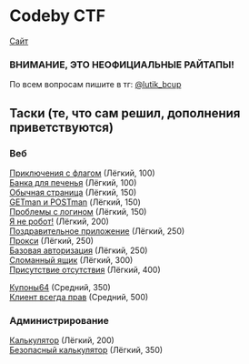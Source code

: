 # Codeby CTF #
<a href="https://codeby.games/" target="_blank">Сайт</a><br/>
### ВНИМАНИЕ, ЭТО НЕОФИЦИАЛЬНЫЕ РАЙТАПЫ! ###
По всем вопросам пишите в тг: [@lutik_bcup](https://t.me/lutik_bcup)<br/>
## Таски (те, что сам решил, дополнения приветствуются) ##

### Веб ###

[Приключения с флагом](tasks/web/adventures_with_flag) (Лёгкий, 100)<br/>
[Банка для печенья](tasks/web/cookie_jar) (Лёгкий, 100)<br/>
[Обычная страница](tasks/web/usual_page) (Лёгкий, 150)<br/>
[GETman и POSTman](tasks/web/getman_and_postman) (Лёгкий, 150)<br/>
[Проблемы с логином](tasks/web/problems_with_login) (Лёгкий, 150)<br/>
[Я не робот!](tasks/web/im_not_a_robot) (Лёгкий, 200)<br/>
[Поздравительное приложение](tasks/web/congrats_application) (Лёгкий, 250)<br/>
[Прокси](tasks/web/proxy) (Лёгкий, 250)<br/>
[Базовая авторизация](tasks/web/basic_auth) (Лёгкий, 250)<br/>
[Сломанный ящик](tasks/web/broken_box) (Лёгкий, 300)<br/>
[Присутствие отсутствия](tasks/web/presence_of_absence) (Лёгкий, 400)<br/>

[Купоны64](tasks/web/coupons64) (Средний, 350)<br/>
[Клиент всегда прав](tasks/web/customer_is_always_right) (Средний, 500)<br/>

### Администрирование ###

[Калькулятор](tasks/admin/calculator) (Лёгкий, 200)<br/>
[Безопасный калькулятор](tasks/admin/secure_calculator) (Лёгкий, 350)<br/>
